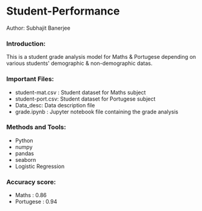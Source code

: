 # Student-Performance
Author: Subhajit Banerjee

### Introduction: 
This is a student grade analysis model for Maths & Portugese depending on various students' demographic & non-demographic datas.

### Important Files:
* student-mat.csv : Student dataset for Maths subject
* student-port.csv: Student dataset for Portugese subject
* Data_desc: Data description file
* grade.ipynb : Jupyter notebook file containing the grade analysis

### Methods and Tools:
* Python
* numpy
* pandas
* seaborn
* Logistic Regression

### Accuracy score:
* Maths : 0.86
* Portugese : 0.94
